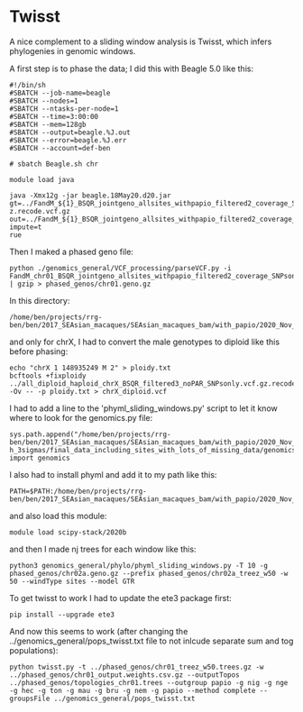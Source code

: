 # Twisst

A nice complement to a sliding window analysis is Twisst, which infers phylogenies in genomic windows.

A first step is to phase the data; I did this with Beagle 5.0 like this:
```
#!/bin/sh
#SBATCH --job-name=beagle
#SBATCH --nodes=1
#SBATCH --ntasks-per-node=1
#SBATCH --time=3:00:00
#SBATCH --mem=128gb
#SBATCH --output=beagle.%J.out
#SBATCH --error=beagle.%J.err
#SBATCH --account=def-ben

# sbatch Beagle.sh chr

module load java

java -Xmx12g -jar beagle.18May20.d20.jar gt=../FandM_${1}_BSQR_jointgeno_allsites_withpapio_filtered2_coverage_SNPsonly.vcf.g
z.recode.vcf.gz out=../FandM_${1}_BSQR_jointgeno_allsites_withpapio_filtered2_coverage_SNPsonly.vcf.gz.phased.vcf.gz impute=t
rue 
```

Then I maked a phased geno file:
```
python ./genomics_general/VCF_processing/parseVCF.py -i FandM_chr01_BSQR_jointgeno_allsites_withpapio_filtered2_coverage_SNPsonly.vcf.gz.phased.vcf.gz.vcf.gz | gzip > phased_genos/chr01.geno.gz
```
In this directory:
```
/home/ben/projects/rrg-ben/ben/2017_SEAsian_macaques/SEAsian_macaques_bam/with_papio/2020_Nov_filtered_by_depth_3sigmas/final_data_including_sites_with_lots_of_missing_data/twisst
```
and only for chrX, I had to convert the male genotypes to diploid like this before phasing:
```
echo "chrX 1 148935249 M 2" > ploidy.txt
bcftools +fixploidy ../all_diploid_haploid_chrX_BSQR_filtered3_noPAR_SNPsonly.vcf.gz.recode.vcf.gz.recode.vcf.gz -Ov -- -p ploidy.txt > chrX_diploid.vcf
```


I had to add a line to the 'phyml_sliding_windows.py' script to let it know where to look for the genomics.py file:

```
sys.path.append("/home/ben/projects/rrg-ben/ben/2017_SEAsian_macaques/SEAsian_macaques_bam/with_papio/2020_Nov_filtered_by_dept
h_3sigmas/final_data_including_sites_with_lots_of_missing_data/genomics_general")
import genomics
```
I also had to install phyml and add it to my path like this:
```
PATH=$PATH:/home/ben/projects/rrg-ben/ben/2017_SEAsian_macaques/SEAsian_macaques_bam/with_papio/2020_Nov_filtered_by_depth_3sigmas/final_data_including_sites_with_lots_of_missing_data/twisst/phyml/src
```
and also load this module:
```
module load scipy-stack/2020b
```

and then I made nj trees for each window like this:
```
python3 genomics_general/phylo/phyml_sliding_windows.py -T 10 -g phased_genos/chr02a.geno.gz --prefix phased_genos/chr02a_treez_w50 -w 50 --windType sites --model GTR
```

To get twisst to work I had to update the ete3 package first:
```
pip install --upgrade ete3
```

And now this seems to work (after changing the ../genomics_general/pops_twisst.txt file to not inlcude separate sum and tog populations):
```
python twisst.py -t ../phased_genos/chr01_treez_w50.trees.gz -w ../phased_genos/chr01_output.weights.csv.gz --outputTopos ../phased_genos/topologies_chr01.trees --outgroup papio -g nig -g nge -g hec -g ton -g mau -g bru -g nem -g papio --method complete --groupsFile ../genomics_general/pops_twisst.txt
```
